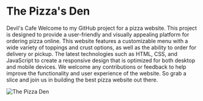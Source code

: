# The Pizza's Den
Devil's Cafe
Welcome to my GitHub project for a pizza website. This project is designed to provide a user-friendly and visually appealing platform for ordering pizza online. 
This website features a customizable menu with a wide variety of toppings and crust options, as well as the ability to order for delivery or pickup.
The latest technologies such as HTML, CSS, and JavaScript to create a responsive design that is optimized for both desktop and mobile devices. 
We welcome any contributions or feedback to help improve the functionality and user experience of the website. So grab a slice and join us in building the best pizza website out there.

![The Pizza Den](https://user-images.githubusercontent.com/97823182/214883692-a049522c-283f-4e33-8e97-a3c45d0bad44.png)
